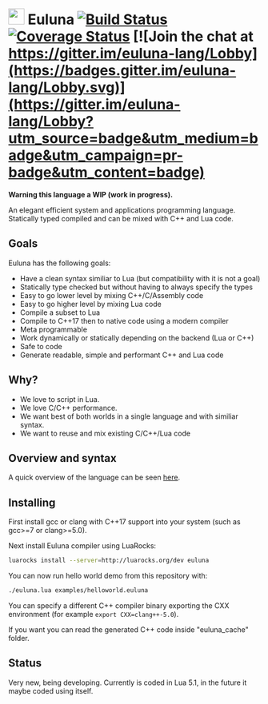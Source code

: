 # <img src="https://edubart.github.io/euluna-lang-website/images/euluna-logo.svg" height="32px"/> Euluna [![Build Status](https://travis-ci.org/edubart/euluna-lang.svg?branch=master)](https://travis-ci.org/edubart/euluna-lang) [![Coverage Status](https://coveralls.io/repos/github/edubart/euluna-lang/badge.svg)](https://coveralls.io/github/edubart/euluna-lang) [![Join the chat at https://gitter.im/euluna-lang/Lobby](https://badges.gitter.im/euluna-lang/Lobby.svg)](https://gitter.im/euluna-lang/Lobby?utm_source=badge&utm_medium=badge&utm_campaign=pr-badge&utm_content=badge)

**Warning this language a WIP (work in progress).**

An elegant efficient system and applications programming language. Statically
typed compiled and can be mixed with C++ and Lua code. 

## Goals

Euluna has the following goals:

* Have a clean syntax similiar to Lua (but compatibility with it is not a goal)
* Statically type checked but without having to always specify the types
* Easy to go lower level by mixing C++/C/Assembly code
* Easy to go higher level by mixing Lua code
* Compile a subset to Lua
* Compile to C++17 then to native code using a modern compiler
* Meta programmable
* Work dynamically or statically depending on the backend (Lua or C++)
* Safe to code
* Generate readable, simple and performant C++ and Lua code

## Why?

* We love to script in Lua.
* We love C/C++ performance.
* We want best of both worlds in a single language and with similiar syntax.
* We want to reuse and mix existing C/C++/Lua code

## Overview and syntax

A quick overview of the language can be seen [here](https://edubart.github.io/euluna-lang-website/overview/#exceptions).

## Installing

First install gcc or clang with C++17 support into your system
(such as gcc>=7 or clang>=5.0).

Next install Euluna compiler using LuaRocks:

```bash
luarocks install --server=http://luarocks.org/dev euluna
```

You can now run hello world demo from this repository with:

```bash
./euluna.lua examples/helloworld.euluna
```

You can specify a different C++ compiler binary exporting the CXX environment
(for example `export CXX=clang++-5.0`).

If you want you can read the generated C++ code inside "euluna_cache" folder.

## Status

Very new, being developing.
Currently is coded in Lua 5.1, in the future it maybe coded using itself.
